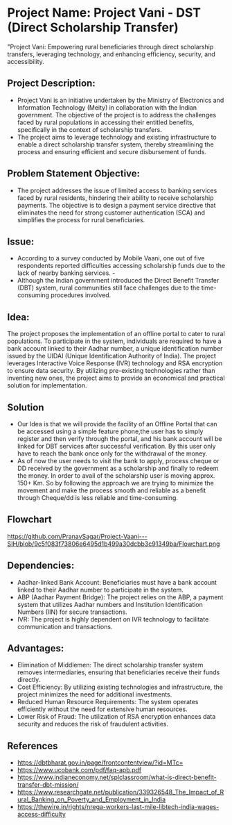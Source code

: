 # Project Name: Project Vani - DST (Direct Scholarship Transfer)
 "Project Vani: Empowering rural beneficiaries through direct scholarship transfers, leveraging technology, and enhancing efficiency, security, and accessibility.

## Project Description:
- Project Vani is an initiative undertaken by the Ministry of Electronics and Information Technology (Meity) in collaboration with the Indian government. The objective of the project is to address the challenges faced by rural populations in accessing their entitled benefits, specifically in the context of scholarship transfers.
- The project aims to leverage technology and existing infrastructure to enable a direct scholarship transfer system, thereby streamlining the process and ensuring efficient and secure disbursement of funds.

## Problem Statement Objective:
- The project addresses the issue of limited access to banking services faced by rural residents, hindering their ability to receive scholarship payments. The objective is to design a payment service directive that eliminates the need for strong customer authentication (SCA) and simplifies the process for rural beneficiaries.

## Issue:
- According to a survey conducted by Mobile Vaani, one out of five respondents reported difficulties accessing scholarship funds due to the lack of nearby banking services. -
- Although the Indian government introduced the Direct Benefit Transfer (DBT) system, rural communities still face challenges due to the time-consuming procedures involved.

## Idea:
The project proposes the implementation of an offline portal to cater to rural populations. To participate in the system, individuals are required to have a bank account linked to their Aadhar number, a unique identification number issued by the UIDAI (Unique Identification Authority of India). The project leverages Interactive Voice Response (IVR) technology and RSA encryption to ensure data security. By utilizing pre-existing technologies rather than inventing new ones, the project aims to provide an economical and practical solution for implementation.

## Solution
- Our Idea is that we will provide the facility of an Offline Portal that can be accessed using a simple feature phone,the user has to simply register and then verify through the portal, and his bank account will be linked for DBT services after successful verification. By this user only have to reach the bank once only for the withdrawal of the money.
- As of now the user needs to visit the bank to apply, process cheque or DD received by the government as a scholarship and finally to redeem the money. In order to avail of the scholarship user is moving approx. 150+ Km. So by following the approach we are trying to minimize the movement and make the process smooth and reliable as a benefit through Cheque/dd is less reliable and time-consuming.
## Flowchart 

https://github.com/PranavSagar/Project-Vaani---SIH/blob/9c5f083f73806e6495d1b499a30dcbb3c91349ba/Flowchart.png


## Dependencies:
- Aadhar-linked Bank Account: Beneficiaries must have a bank account linked to their Aadhar number to participate in the system.
- ABP (Aadhar Payment Bridge): The project relies on the ABP, a payment system that utilizes Aadhar numbers and Institution Identification Numbers (IIN) for secure transactions.
- IVR: The project is highly dependent on IVR technology to facilitate communication and transactions.

## Advantages:
- Elimination of Middlemen: The direct scholarship transfer system removes intermediaries, ensuring that beneficiaries receive their funds directly.
- Cost Efficiency: By utilizing existing technologies and infrastructure, the project minimizes the need for additional investments.
- Reduced Human Resource Requirements: The system operates efficiently without the need for extensive human resources.
- Lower Risk of Fraud: The utilization of RSA encryption enhances data security and reduces the risk of fraudulent activities.

## References
- https://dbtbharat.gov.in/page/frontcontentview/?id=MTc=
- https://www.ucobank.com/pdf/faq-apb.pdf
- https://www.indianeconomy.net/splclassroom/what-is-direct-benefit-transfer-dbt-mission/
- https://www.researchgate.net/publication/339326548_The_Impact_of_Rural_Banking_on_Poverty_and_Employment_in_India
- https://thewire.in/rights/nrega-workers-last-mile-libtech-india-wages-access-difficulty
